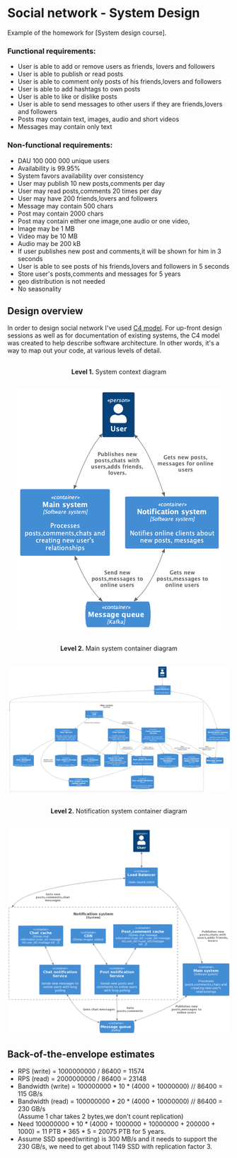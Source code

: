  # Social network - System Design
 
 Example of the homework for [System design course].
  
 ### Functional requirements:

 - User is able to add or remove users as friends, lovers and followers
 - User is able to publish or read posts
 - User is able to comment only posts of his friends,lovers and followers
 - User is able to add hashtags to own posts
 - User is able to like or dislike posts
 - User is able to send messages to other users if they are friends,lovers and followers 
 - Posts may contain text, images, audio and short videos
 - Messages may contain only text


 ### Non-functional requirements:

 - DAU 100 000 000 unique users
 - Availability is 99.95%
 - System favors availability over consistency
 - User may publish 10 new posts,comments per day
 - User may read posts,comments 20 times per day 
 - User may have 200 friends,lovers and followers
 - Message may contain 500 chars
 - Post may contain 2000 chars
 - Post may contain either one image,one audio or one video,
 - Image may be 1 MB
 - Video may be 10 MB
 - Audio may be 200 kB
 - If user publishes new post and comments,it will be shown for him in 3 seconds
 - User is able to see posts of his friends,lovers and followers in 5 seconds
 - Store user's posts,comments and messages for 5 years
 - geo distribution is not needed
 - No seasonality

 ## Design overview

 In order to design social network I've used [C4 model](https://c4model.com/). For up-front design sessions as well 
 as for documentation of existing systems, the C4 model was created to help describe software architecture.
 In other words, it's a way to map out your code, at various levels of detail.

 <p align="center">
    </br><b>Level 1.</b> System context diagram</br></br>
 </p>

 <p align="center">
  <img src="images/system.png" />
 </p>

 <p align="center">
    </br><b>Level 2.</b> Main system container diagram</br></br>
 </p>
 
 <p align="center">
    <img src="images/main_system.png" />
 </p>

 <p align="center">
    </br><b>Level 2.</b> Notification system container diagram</br></br>
 </p> 

 <p align="center">
    <img src="images/notification_system.png" />
 </p>

 ## Back-of-the-envelope estimates

 - RPS (write) = 1000000000 / 86400 = 11574
 - RPS (read) = 2000000000 / 86400 = 23148 
 - Bandwidth (write) = 100000000 * 10 * (4000 + 10000000) // 86400 = 115 GB/s
 - Bandwidth (read) =  100000000 * 20 * (4000 + 10000000) // 86400 = 230 GB/s  
   (Assume 1 char takes 2 bytes,we don't count replication) 
 - Need 100000000 * 10 * (4000 + 1000000 + 10000000 + 200000 + 1000) = 11 PTB * 365 * 5 = 20075 PTB for 5 years.
 - Assume SSD speed(writing) is 300 MB/s and it needs to support the 230 GB/s, 
   we need to get about 1149 SSD with replication factor 3.


